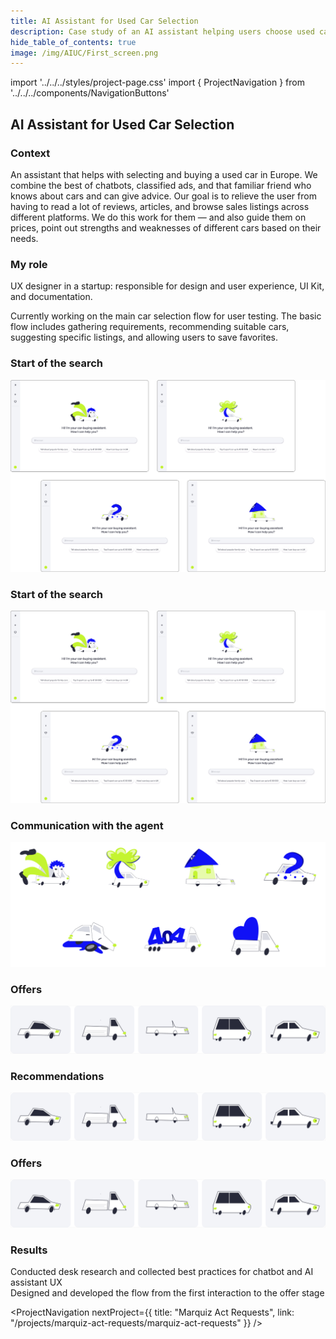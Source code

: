 ```yaml
---
title: AI Assistant for Used Car Selection
description: Case study of an AI assistant helping users choose used cars
hide_table_of_contents: true
image: /img/AIUC/First_screen.png
---
```


import '../../../styles/project-page.css'
import { ProjectNavigation } from '../../../components/NavigationButtons'

<article>
<div className="container">

<div className="section-margin">
  
  # AI Assistant for Used Car Selection

</div>

<section className="section-margin">

### Context

An assistant that helps with selecting and buying a used car in Europe.
We combine the best of chatbots, classified ads, and that familiar friend who knows about cars and can give advice.
Our goal is to relieve the user from having to read a lot of reviews, articles, and browse sales listings across different platforms.
We do this work for them — and also guide them on prices, point out strengths and weaknesses of different cars based on their needs.

</section>

<section className="section-margin">

### My role

UX designer in a startup: responsible for design and user experience, UI Kit, and documentation. 

Currently working on the main car selection flow for user testing.
The basic flow includes gathering requirements, recommending suitable cars, suggesting specific listings, and allowing users to save favorites.

</section>

<section className="section-margin">

### Start of the search

<img src="/img/AIUC/First_screen.png" alt="AI Car Assistant interface" className="image"/>


</section>


<section className="section-margin">

### Start of the search

<img src="/img/AIUC/First_screen.png" alt="AI Car Assistant interface" className="image"/>


</section>


<section className="section-margin">

### Communication with the agent

<img src="/img/AIUC/Illustrations.png" alt="AI Car Assistant interface" className="image"/>


</section>

<section className="section-margin">

### Offers
	
<img src="/img/AIUC/Cars.png" alt="AI Car Assistant interface" className="image"/>

</section>


<section className="section-margin">

### Recommendations
	
<img src="/img/AIUC/Cars.png" alt="AI Car Assistant interface" className="image"/>

</section>


<section className="section-margin">

### Offers
	
<img src="/img/AIUC/Cars.png" alt="AI Car Assistant interface" className="image"/>

</section>

<section className="section-margin">

### Results
<div className="columns">
  <div className="highlight">
   Conducted desk research and collected best practices for chatbot and AI assistant UX
  </div>


   <div className="highlight">
    Designed and developed the flow from the first interaction to the offer stage
  </div>
</div>
</section>

<ProjectNavigation nextProject={{ title: "Marquiz Act Requests", link: "/projects/marquiz-act-requests/marquiz-act-requests" }} />

</div>
</article>